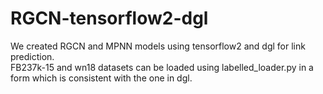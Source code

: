 # RGCN-tensorflow2-dgl
We created RGCN and MPNN models using tensorflow2 and dgl for link prediction. <br>
FB237k-15 and wn18 datasets can be loaded using labelled_loader.py in a form which is consistent with the one in dgl. <br>
